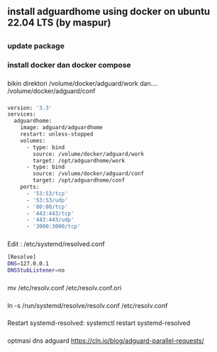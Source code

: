 ## install adguardhome using docker on ubuntu 22.04 LTS (by maspur)
##
### update package
###
### install docker dan docker compose
###
bikin direktori /volume/docker/adguard/work dan.... /volume/docker/adguard/conf
###
```bash
version: '3.3'
services:
  adguardhome:
    image: adguard/adguardhome
    restart: unless-stopped
    volumes:
      - type: bind
        source: /volume/docker/adguard/work
        target: /opt/adguardhome/work
      - type: bind
        source: /volume/docker/adguard/conf
        target: /opt/adguardhome/conf
    ports:
      - '53:53/tcp'
      - '53:53/udp'
      - '80:80/tcp'
      - '443:443/tcp'
      - '443:443/udp'
      - '3000:3000/tcp'
```
###
Edit : /etc/systemd/resolved.conf
```bash
[Resolve]
DNS=127.0.0.1
DNSStubListener=no
```
###
mv /etc/resolv.conf /etc/resolv.conf.ori
###
ln -s /run/systemd/resolve/resolv.conf /etc/resolv.conf
###
###
Restart systemd-resolved:
systemctl restart systemd-resolved
###
optmasi dns adguard
https://cln.io/blog/adguard-parallel-requests/
###
